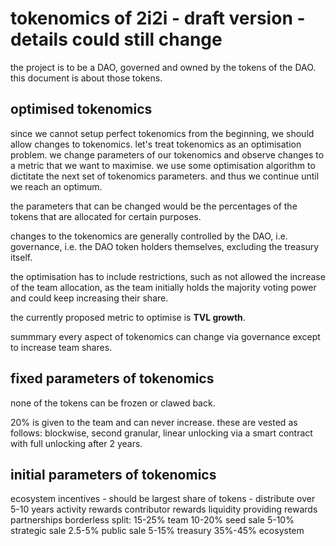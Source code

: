 # tokenomics of 2i2i - draft version - details could still change

the project is to be a DAO, governed and owned by the tokens of the DAO. this document is about those tokens.

## optimised tokenomics

since we cannot setup perfect tokenomics from the beginning, we should allow changes to tokenomics.
let's treat tokenomics as an optimisation problem. we change parameters of our tokenomics and observe changes to a metric that we want to maximise.
we use some optimisation algorithm to dictitate the next set of tokenomics parameters. and thus we continue until we reach an optimum.

the parameters that can be changed would be the percentages of the tokens that are allocated for certain purposes.

changes to the tokenomics are generally controlled by the DAO, i.e. governance, i.e. the DAO token holders themselves, excluding the treasury itself.

the optimisation has to include restrictions, such as not allowed the increase of the team allocation, as the team initially holds the majority voting power and could keep increasing their share.

the currently proposed metric to optimise is **TVL growth**.

summmary
every aspect of tokenomics can change via governance except to increase team shares.

## fixed parameters of tokenomics

none of the tokens can be frozen or clawed back.

20% is given to the team and can never increase. these are vested as follows: blockwise, second granular, linear unlocking via a smart contract with full unlocking after 2 years.

## initial parameters of tokenomics

ecosystem incentives - should be largest share of tokens - distribute over 5-10 years
activity rewards
contributor rewards
liquidity providing rewards
partnerships
borderless split:
15-25% team
10-20% seed sale
5-10% strategic sale
2.5-5% public sale
5-15% treasury
35%-45% ecosystem
